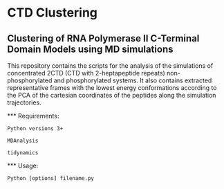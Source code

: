 # CTD Clustering
## Clustering of RNA Polymerase II C-Terminal Domain Models using MD simulations
This repository contains the scripts for the analysis of the simulations of concentrated 2CTD (CTD with 2-heptapeptide repeats) non-phosphorylated and phosphorylated systems. It also contains extracted representative frames with the lowest energy conformations according to the PCA of the cartesian coordinates of the peptides along the simulation trajectories.

*** Requirements:
```
Python versions 3+

MDAnalysis

tidynamics
```
*** Usage:
```
Python [options] filename.py
